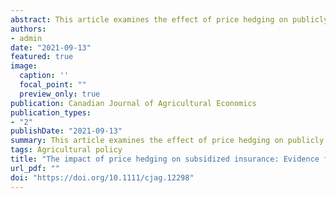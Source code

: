 ```yaml
---
abstract: This article examines the effect of price hedging on publicly subsidized insurance. Theoretically, the effect of hedging is found to have an ambiguous effect on the incentive to purchase revenue insurance. A simulation is used to analyze the relationship between hedging and the Canadian AgriStability program in three regions in Saskatchewan. AgriStability is a margin insurance product, though in the simulation I hold input use constant, allowing the program to operate as if it were revenue insurance. Hedging is found to substantially reduce enrolment in AgriStability in each region. Furthermore, in some simulations the benefits that producers receive from AgriStability are smaller than the value of government subsidies. The results offer an explanation for low participation in AgriStability and show that the risk-reducing effect of AgriStability is moderated by the ability of crop producers to hedge price risk through other means.
authors:
- admin
date: "2021-09-13"
featured: true
image:
  caption: ''
  focal_point: ""
  preview_only: true
publication: Canadian Journal of Agricultural Economics
publication_types:
- "2"
publishDate: "2021-09-13"
summary: This article examines the effect of price hedging on publicly subsidized insurance.  Simulations show that hedging reduces optimal enrolment in AgriStability (a margin insurance product) in three regions in Saskatchewan.
tags: Agricultural policy
title: "The impact of price hedging on subsidized insurance: Evidence from Canada"
url_pdf: ""
doi: "https://doi.org/10.1111/cjag.12298"
---
```


